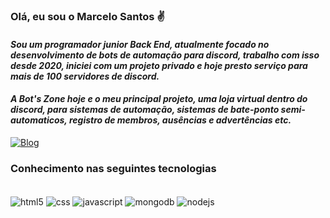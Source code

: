 
### **Olá, eu sou o Marcelo Santos ✌**

#### *Sou um programador junior Back End, atualmente focado no desenvolvimento de bots de automação para discord, trabalho com isso desde 2020, iniciei com um projeto privado e hoje presto serviço para mais de 100 servidores de discord.*

#### *A Bot's Zone hoje e o meu principal projeto, uma loja virtual dentro do discord, para sistemas de automação, sistemas de bate-ponto semi-automaticos, registro de membros, ausências e advertências etc.*

[![Blog](https://img.shields.io/website?label=BOTSZONE.COM.BR&style=for-the-bagde&url=https://www.botszone.com.br/)](https://www.botszone.com.br/#about)

### **Conhecimento nas seguintes tecnologias**

<div style="display: inline_block"><br/>
    <img align="center" alt="html5" src="https://img.shields.io/badge/HTML5-E34F26?style=for-the-badge&logo=html5&logoColor=white">
    <img align="center" alt="css" src="https://img.shields.io/badge/CSS-239120?&style=for-the-badge&logo=css3&logoColor=white">
    <img align="center" alt="javascript" src="https://img.shields.io/badge/JavaScript-F7DF1E?style=for-the-badge&logo=JavaScript&logoColor=white">
    <img align="center" alt="mongodb" src="https://img.shields.io/badge/MongoDB-4EA94B?style=for-the-badge&logo=mongodb&logoColor=white">
    <img align="center" alt="nodejs" src="https://img.shields.io/badge/Node.js-43853D?style=for-the-badge&logo=node.js&logoColor=white">
</div>

